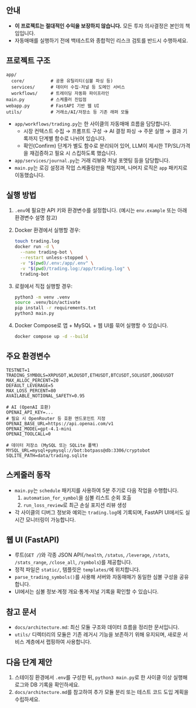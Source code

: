 ## 안내

- **이 프로젝트는 절대적인 수익을 보장하지 않습니다.** 모든 투자 의사결정은 본인의 책임입니다.
- 자동매매를 실행하기 전에 백테스트와 종합적인 리스크 검토를 반드시 수행하세요.

## 프로젝트 구조

```
app/
  core/          # 공용 유틸리티(심볼 파싱 등)
  services/      # 데이터 수집·저널 등 도메인 서비스
  workflows/     # 트레이딩 자동화 파이프라인
main.py          # 스케줄러 진입점
webapp.py        # FastAPI 기반 웹 UI
utils/           # 거래소/AI/저장소 등 기존 래퍼 모듈
```

- `app/workflows/trading.py`는 한 사이클의 자동매매 흐름을 담당합니다.
  - 시장 컨텍스트 수집 → 프롬프트 구성 → AI 결정 파싱 → 주문 실행 → 결과 기록까지 단계별 함수로 나뉘어 있습니다.
  - 확인(Confirm) 단계가 별도 함수로 분리되어 있어, LLM이 제시한 TP/SL/가격을 재검증하고 필요 시 스킵하도록 했습니다.
- `app/services/journal.py`는 거래 리뷰와 저널 포맷팅 등을 담당합니다.
- `main.py`는 로깅 설정과 작업 스케줄링만을 책임지며, 나머지 로직은 `app` 패키지로 이동했습니다.

## 실행 방법

1. `.env`에 필요한 API 키와 환경변수를 설정합니다. (예시는 `env.example` 또는 아래 환경변수 설명 참고)
2. Docker 환경에서 실행할 경우:

   ```bash
   touch trading.log
   docker run -d \
     --name trading-bot \
     --restart unless-stopped \
     -v "$(pwd)/.env:/app/.env" \
     -v "$(pwd)/trading.log:/app/trading.log" \
     trading-bot
   ```

3. 로컬에서 직접 실행할 경우:

   ```bash
   python3 -m venv .venv
   source .venv/bin/activate
   pip install -r requirements.txt
   python3 main.py
   ```

4. Docker Compose로 앱 + MySQL + 웹 UI를 묶어 실행할 수 있습니다.

   ```bash
   docker compose up -d --build
   ```

## 주요 환경변수

```text
TESTNET=1
TRADING_SYMBOLS=XRPUSDT,WLDUSDT,ETHUSDT,BTCUSDT,SOLUSDT,DOGEUSDT
MAX_ALLOC_PERCENT=20
DEFAULT_LEVERAGE=5
MAX_LOSS_PERCENT=80
AVAILABLE_NOTIONAL_SAFETY=0.95

# AI (OpenAI 호환)
OPENAI_API_KEY=...
# 필요 시 OpenRouter 등 호환 엔드포인트 지정
OPENAI_BASE_URL=https://api.openai.com/v1
OPENAI_MODEL=gpt-4.1-mini
OPENAI_TOOLCALL=0

# 데이터 저장소 (MySQL 또는 SQLite 폴백)
MYSQL_URL=mysql+pymysql://bot:botpass@db:3306/cryptobot
SQLITE_PATH=data/trading.sqlite
```

## 스케줄러 동작

- `main.py`는 `schedule` 패키지를 사용하여 5분 주기로 다음 작업을 수행합니다.
  1. `automation_for_symbol`을 심볼 리스트 순회 호출
  2. `run_loss_review`로 최근 손실 포지션 리뷰 생성
- 각 사이클의 디버그 정보와 예외는 `trading.log`에 기록되며, FastAPI UI에서도 실시간 모니터링이 가능합니다.

## 웹 UI (FastAPI)

- 루트(`GET /`)와 각종 JSON API(`/health`, `/status`, `/leverage`, `/stats`, `/stats_range`, `/close_all`, `/symbols`)를 제공합니다.
- 정적 파일은 `static/`, 템플릿은 `templates/`에 위치합니다.
- `parse_trading_symbols()`를 사용해 서버와 자동매매가 동일한 심볼 구성을 공유합니다.
- UI에서는 심볼 정보·계정 개요·통계·저널 기록을 확인할 수 있습니다.

## 참고 문서

- `docs/architecture.md`: 최신 모듈 구조와 데이터 흐름을 정리한 문서입니다.
- `utils/` 디렉터리의 모듈은 기존 레거시 기능을 보존하기 위해 유지되며, 새로운 서비스 계층에서 랩핑하여 사용합니다.

## 다음 단계 제안

1. 스테이징 환경에서 `.env`를 구성한 뒤, `python3 main.py`로 한 사이클 이상 실행해 로그와 DB 기록을 확인하세요.
2. `docs/architecture.md`를 참고하여 추가 모듈 분리 또는 테스트 코드 도입 계획을 수립하세요.
